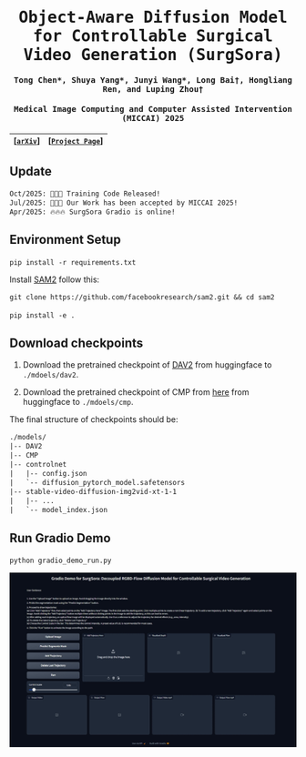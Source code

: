 <div align="center">
<samp>
  
<h1> Object-Aware Diffusion Model for Controllable Surgical Video Generation
<be> (SurgSora) </h1>

<h4> <b>Tong Chen*, Shuya Yang*, Junyi Wang*</b>, Long Bai†, Hongliang Ren, and Luping Zhou† </h3>

<h4> Medical Image Computing and Computer Assisted Intervention (MICCAI) 2025 </h3>
</samp>

| **[[```arXiv```](<https://arxiv.org/abs/2412.14018>)]** |  **[[```Project Page```](<https://surgsora.github.io/>)]**|
|:-------------------:|:-------------------:|


</div>     

## Update
```
Oct/2025: 📢📢📢 Training Code Released!
Jul/2025: 🎉🎉🎉 Our Work has been accepted by MICCAI 2025!
Apr/2025: 🔥🔥🔥 SurgSora Gradio is online!
```

## Environment Setup

`pip install -r requirements.txt`

Install [SAM2](https://github.com/facebookresearch/sam2) follow this:
```
git clone https://github.com/facebookresearch/sam2.git && cd sam2

pip install -e .
```


## Download checkpoints

1. Download the pretrained checkpoint of [DAV2](https://huggingface.co/depth-anything/Depth-Anything-V2-Base/resolve/main/depth_anything_v2_vitb.pth) from huggingface to `./mdoels/dav2`.

2. Download the pretrained checkpoint of CMP from [here](https://huggingface.co/MyNiuuu/MOFA-Video-Traj/blob/main/models/cmp/experiments/semiauto_annot/resnet50_vip%2Bmpii_liteflow/checkpoints/ckpt_iter_42000.pth.tar) from huggingface to `./mdoels/cmp`.

The final structure of checkpoints should be:


```text
./models/
|-- DAV2
|-- CMP
|-- controlnet
|   |-- config.json
|   `-- diffusion_pytorch_model.safetensors
|-- stable-video-diffusion-img2vid-xt-1-1
|   |-- ...
|   `-- model_index.json
```

## Run Gradio Demo

`python gradio_demo_run.py`

<td align="center">
  <img src="./assets/demo.png"/>
</td>
